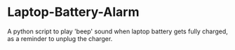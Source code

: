 # Laptop-Battery-Alarm
A python script to play 'beep' sound when laptop battery gets fully charged, as a reminder to unplug the charger.

